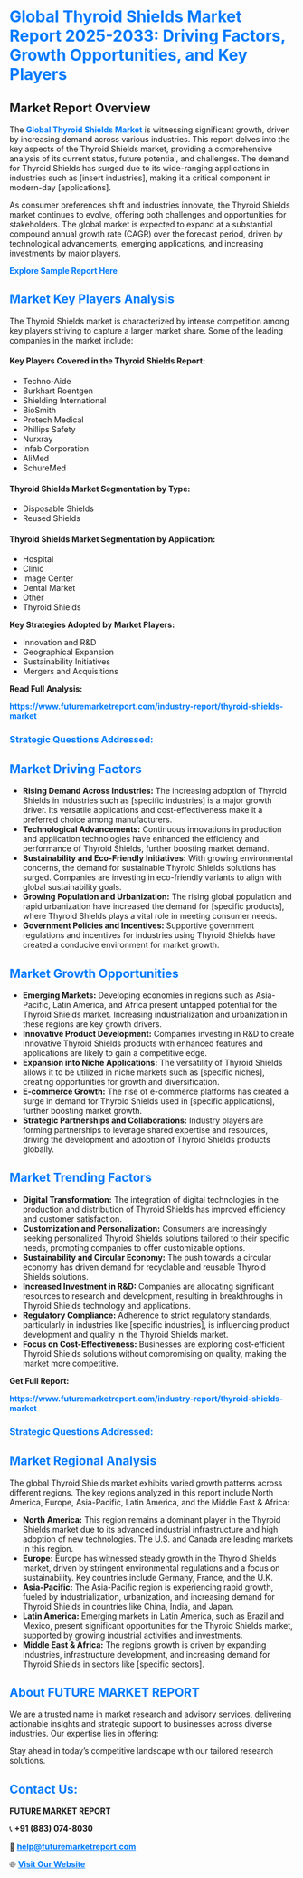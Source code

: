 <h1 style="color: #007BFF;">Global Thyroid Shields Market Report 2025-2033: Driving Factors, Growth Opportunities, and Key Players</h1>

<section id="overview">
<h2>Market Report Overview</h2>
<p>The <a href="https://www.futuremarketreport.com/industry-report/thyroid-shields-market" style="color: #007BFF; text-decoration: none;"><strong>Global Thyroid Shields Market</strong></a> is witnessing significant growth, driven by increasing demand across various industries. This report delves into the key aspects of the Thyroid Shields market, providing a comprehensive analysis of its current status, future potential, and challenges. The demand for Thyroid Shields has surged due to its wide-ranging applications in industries such as [insert industries], making it a critical component in modern-day [applications].</p>
<p>As consumer preferences shift and industries innovate, the Thyroid Shields market continues to evolve, offering both challenges and opportunities for stakeholders. The global market is expected to expand at a substantial compound annual growth rate (CAGR) over the forecast period, driven by technological advancements, emerging applications, and increasing investments by major players.</p>
</section>

<section id="overview">
<p><a href="https://www.futuremarketreport.com/request-sample/reportId=125008" style="color: #007BFF; text-decoration: none;"><strong>Explore Sample Report Here</strong></a></p>
</section>

<section id="key-players">
<h2 style="color: #007BFF;">Market Key Players Analysis</h2>
<p>The Thyroid Shields market is characterized by intense competition among key players striving to capture a larger market share. Some of the leading companies in the market include:</p>
<h4>Key Players Covered in the Thyroid Shields Report:</h4>
<ul><li>Techno-Aide</li><li>Burkhart Roentgen</li><li>Shielding International</li><li>BioSmith</li><li>Protech Medical</li><li>Phillips Safety</li><li>Nurxray</li><li>Infab Corporation</li><li>AliMed</li><li>SchureMed</li></ul>
<h4>Thyroid Shields Market Segmentation by Type:</h4>
<ul><li>Disposable Shields</li><li>Reused Shields</li></ul>

<h4>Thyroid Shields Market Segmentation by Application:</h4>
<ul><li>Hospital</li><li>Clinic</li><li>Image Center</li><li>Dental Market</li><li>Other</li><li>Thyroid Shields</li></ul>
<p><strong>Key Strategies Adopted by Market Players:</strong></p>
<ul>
<li>Innovation and R&D</li>
<li>Geographical Expansion</li>
<li>Sustainability Initiatives</li>
<li>Mergers and Acquisitions</li>
</ul>
</section>

<section>
<p><strong>Read Full Analysis: </strong></p><a href="https://www.futuremarketreport.com/industry-report/thyroid-shields-market" style="color: #007BFF; text-decoration: none;"><strong>https://www.futuremarketreport.com/industry-report/thyroid-shields-market</strong></a>
<h3 style="color: #007BFF;">Strategic Questions Addressed:</h3>
</section>

<section id="driving-factors">
<h2 style="color: #007BFF;">Market Driving Factors</h2>
<ul>
<li><strong>Rising Demand Across Industries:</strong> The increasing adoption of Thyroid Shields in industries such as [specific industries] is a major growth driver. Its versatile applications and cost-effectiveness make it a preferred choice among manufacturers.</li>
<li><strong>Technological Advancements:</strong> Continuous innovations in production and application technologies have enhanced the efficiency and performance of Thyroid Shields, further boosting market demand.</li>
<li><strong>Sustainability and Eco-Friendly Initiatives:</strong> With growing environmental concerns, the demand for sustainable Thyroid Shields solutions has surged. Companies are investing in eco-friendly variants to align with global sustainability goals.</li>
<li><strong>Growing Population and Urbanization:</strong> The rising global population and rapid urbanization have increased the demand for [specific products], where Thyroid Shields plays a vital role in meeting consumer needs.</li>
<li><strong>Government Policies and Incentives:</strong> Supportive government regulations and incentives for industries using Thyroid Shields have created a conducive environment for market growth.</li>
</ul>
</section>

<section id="growth-opportunities">
<h2 style="color: #007BFF;">Market Growth Opportunities</h2>
<ul>
<li><strong>Emerging Markets:</strong> Developing economies in regions such as Asia-Pacific, Latin America, and Africa present untapped potential for the Thyroid Shields market. Increasing industrialization and urbanization in these regions are key growth drivers.</li>
<li><strong>Innovative Product Development:</strong> Companies investing in R&D to create innovative Thyroid Shields products with enhanced features and applications are likely to gain a competitive edge.</li>
<li><strong>Expansion into Niche Applications:</strong> The versatility of Thyroid Shields allows it to be utilized in niche markets such as [specific niches], creating opportunities for growth and diversification.</li>
<li><strong>E-commerce Growth:</strong> The rise of e-commerce platforms has created a surge in demand for Thyroid Shields used in [specific applications], further boosting market growth.</li>
<li><strong>Strategic Partnerships and Collaborations:</strong> Industry players are forming partnerships to leverage shared expertise and resources, driving the development and adoption of Thyroid Shields products globally.</li>
</ul>
</section>

<section id="trending-factors">
<h2 style="color: #007BFF;">Market Trending Factors</h2>
<ul>
<li><strong>Digital Transformation:</strong> The integration of digital technologies in the production and distribution of Thyroid Shields has improved efficiency and customer satisfaction.</li>
<li><strong>Customization and Personalization:</strong> Consumers are increasingly seeking personalized Thyroid Shields solutions tailored to their specific needs, prompting companies to offer customizable options.</li>
<li><strong>Sustainability and Circular Economy:</strong> The push towards a circular economy has driven demand for recyclable and reusable Thyroid Shields solutions.</li>
<li><strong>Increased Investment in R&D:</strong> Companies are allocating significant resources to research and development, resulting in breakthroughs in Thyroid Shields technology and applications.</li>
<li><strong>Regulatory Compliance:</strong> Adherence to strict regulatory standards, particularly in industries like [specific industries], is influencing product development and quality in the Thyroid Shields market.</li>
<li><strong>Focus on Cost-Effectiveness:</strong> Businesses are exploring cost-efficient Thyroid Shields solutions without compromising on quality, making the market more competitive.</li>
</ul>
</section>

<section>
<p><strong>Get Full Report: </strong></p><a href="https://www.futuremarketreport.com/industry-report/thyroid-shields-market" style="color: #007BFF; text-decoration: none;"><strong>https://www.futuremarketreport.com/industry-report/thyroid-shields-market</strong></a>
<h3 style="color: #007BFF;">Strategic Questions Addressed:</h3>
</section>


<section id="regional-analysis">
<h2 style="color: #007BFF;">Market Regional Analysis</h2>
<p>The global Thyroid Shields market exhibits varied growth patterns across different regions. The key regions analyzed in this report include North America, Europe, Asia-Pacific, Latin America, and the Middle East & Africa:</p>
<ul>
<li><strong>North America:</strong> This region remains a dominant player in the Thyroid Shields market due to its advanced industrial infrastructure and high adoption of new technologies. The U.S. and Canada are leading markets in this region.</li>
<li><strong>Europe:</strong> Europe has witnessed steady growth in the Thyroid Shields market, driven by stringent environmental regulations and a focus on sustainability. Key countries include Germany, France, and the U.K.</li>
<li><strong>Asia-Pacific:</strong> The Asia-Pacific region is experiencing rapid growth, fueled by industrialization, urbanization, and increasing demand for Thyroid Shields in countries like China, India, and Japan.</li>
<li><strong>Latin America:</strong> Emerging markets in Latin America, such as Brazil and Mexico, present significant opportunities for the Thyroid Shields market, supported by growing industrial activities and investments.</li>
<li><strong>Middle East & Africa:</strong> The region’s growth is driven by expanding industries, infrastructure development, and increasing demand for Thyroid Shields in sectors like [specific sectors].</li>
</ul>
</section>

<footer>
<h2 style="color: #007BFF;">About FUTURE MARKET REPORT</h2>
<p>We are a trusted name in market research and advisory services, delivering actionable insights and strategic support to businesses across diverse industries. Our expertise lies in offering:</p>

<p>Stay ahead in today’s competitive landscape with our tailored research solutions.</p>

<h2 style="color: #007BFF;">Contact Us:</h2>
<p><strong>FUTURE MARKET REPORT</strong></p>
<p>📞 <strong>+91 (883) 074-8030</strong></p>
<p>📧 <strong><a href="mailto:help@futuremarketreport.com" style="color: #007BFF;">help@futuremarketreport.com</a></strong></p>
<p>🌐 <strong><a href="https://www.futuremarketreport.com/" style="color: #007BFF;">Visit Our Website</a></strong></p>
</footer>